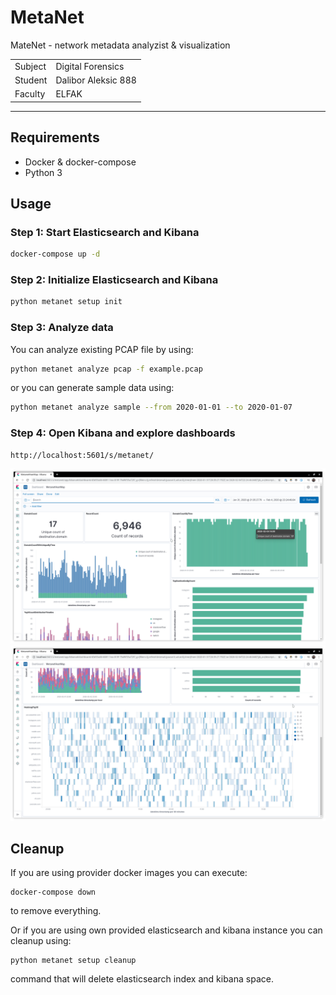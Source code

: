 # MetaNet

MateNet - network metadata analyzist & visualization

|         |                     |
| ------- | ------------------- |
| Subject | Digital Forensics   |
| Student | Dalibor Aleksic 888 |
| Faculty | ELFAK               |

---

## Requirements

- Docker & docker-compose
- Python 3

## Usage

### Step 1: Start Elasticsearch and Kibana

```bash
docker-compose up -d
```

### Step 2: Initialize Elasticsearch and Kibana

```bash
python metanet setup init
```

### Step 3: Analyze data

You can analyze existing PCAP file by using:

```bash
python metanet analyze pcap -f example.pcap
```

or you can generate sample data using:

```bash
python metanet analyze sample --from 2020-01-01 --to 2020-01-07
```

### Step 4: Open Kibana and explore dashboards

```curl
http://localhost:5601/s/metanet/
```

![KibanaDashboard01](docs/kibana01.png)
![KibanaDashboard02](docs/kibana02.png)

## Cleanup

If you are using provider docker images you can execute:

```
docker-compose down
```

to remove everything.

Or if you are using own provided elasticsearch and kibana instance you can cleanup using:

```
python metanet setup cleanup
```

command that will delete elasticsearch index and kibana space.
